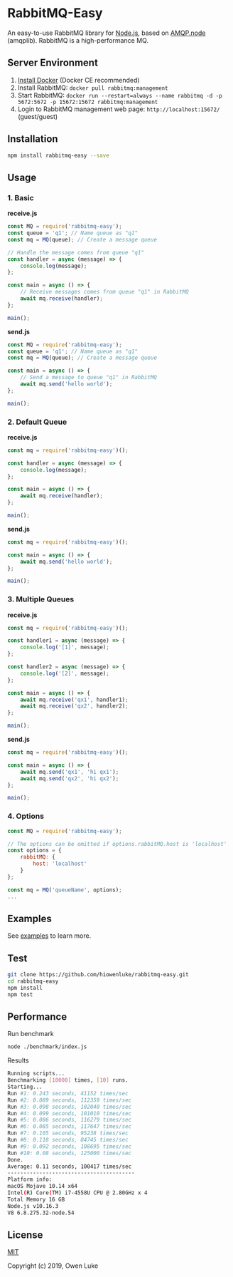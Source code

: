 
# RabbitMQ-Easy

An easy-to-use RabbitMQ library for [Node.js](https://nodejs.org), based on [AMQP.node](https://github.com/squaremo/amqp.node) (amqplib). RabbitMQ is a high-performance MQ.

## Server Environment

1. [Install Docker](https://docs.docker.com/v17.09/engine/installation/#supported-platforms) (Docker CE recommended)
2. Install RabbitMQ: `docker pull rabbitmq:management`
3. Start RabbitMQ: `docker run --restart=always --name rabbitmq -d -p 5672:5672 -p 15672:15672 rabbitmq:management`
4. Login to RabbitMQ management web page: `http://localhost:15672/` (guest/guest)

## Installation

```bash
npm install rabbitmq-easy --save
```

## Usage

### 1. Basic

**receive.js**

```js
const MQ = require('rabbitmq-easy');
const queue = 'q1'; // Name queue as "q1"
const mq = MQ(queue); // Create a message queue

// Handle the message comes from queue "q1"
const handler = async (message) => {
    console.log(message);
};

const main = async () => {
    // Receive messages comes from queue "q1" in RabbitMQ
    await mq.receive(handler);
};

main();
```

**send.js**

```js
const MQ = require('rabbitmq-easy');
const queue = 'q1'; // Name queue as "q1"
const mq = MQ(queue); // Create a message queue

const main = async () => {
    // Send a message to queue "q1" in RabbitMQ
    await mq.send('hello world');
};

main();
```

### 2. Default Queue

**receive.js**

```js
const mq = require('rabbitmq-easy')();

const handler = async (message) => {
    console.log(message);
};

const main = async () => {
    await mq.receive(handler);
};

main();
```

**send.js**

```js
const mq = require('rabbitmq-easy')();

const main = async () => {
    await mq.send('hello world');
};

main();
```

### 3. Multiple Queues

**receive.js**

```js
const mq = require('rabbitmq-easy')();

const handler1 = async (message) => {
    console.log('[1]', message);
};

const handler2 = async (message) => {
    console.log('[2]', message);
};

const main = async () => {
    await mq.receive('qx1', handler1);
    await mq.receive('qx2', handler2);
};

main();
```

**send.js**

```js
const mq = require('rabbitmq-easy')();

const main = async () => {
    await mq.send('qx1', 'hi qx1');
    await mq.send('qx2', 'hi qx2');
};

main();
```

### 4. Options

```js
const MQ = require('rabbitmq-easy');

// The options can be omitted if options.rabbitMQ.host is 'localhost'
const options = {
    rabbitMQ: {
        host: 'localhost' 
    }
};

const mq = MQ('queueName', options);
...
```

## Examples

See [examples](./examples) to learn more.

## Test

```sh
git clone https://github.com/hiowenluke/rabbitmq-easy.git
cd rabbitmq-easy
npm install
npm test
```

## Performance

Run benchmark
```sh
node ./benchmark/index.js
```

Results
```sh
Running scripts...
Benchmarking [10000] times, [10] runs.
Starting...
Run #1: 0.243 seconds, 41152 times/sec
Run #2: 0.089 seconds, 112359 times/sec
Run #3: 0.098 seconds, 102040 times/sec
Run #4: 0.099 seconds, 101010 times/sec
Run #5: 0.086 seconds, 116279 times/sec
Run #6: 0.085 seconds, 117647 times/sec
Run #7: 0.105 seconds, 95238 times/sec
Run #8: 0.118 seconds, 84745 times/sec
Run #9: 0.092 seconds, 108695 times/sec
Run #10: 0.08 seconds, 125000 times/sec
Done.
Average: 0.11 seconds, 100417 times/sec
----------------------------------------
Platform info:
macOS Mojave 10.14 x64
Intel(R) Core(TM) i7-4558U CPU @ 2.80GHz x 4
Total Memory 16 GB
Node.js v10.16.3
V8 6.8.275.32-node.54
```

## License

[MIT](LICENSE)

Copyright (c) 2019, Owen Luke
